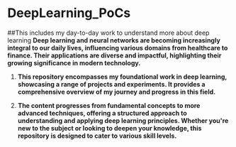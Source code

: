 # DeepLearning_PoCs
##This includes my day-to-day work to understand more about deep learning
**Deep learning and neural networks are becoming increasingly integral to our daily lives, influencing various domains from healthcare to finance. Their applications are diverse and impactful, highlighting their growing significance in modern technology.**

1. **This repository encompasses my foundational work in deep learning, showcasing a range of projects and experiments. It provides a comprehensive overview of my journey and progress in this field.**

2. **The content progresses from fundamental concepts to more advanced techniques, offering a structured approach to understanding and applying deep learning principles. Whether you're new to the subject or looking to deepen your knowledge, this repository is designed to cater to various skill levels.**

